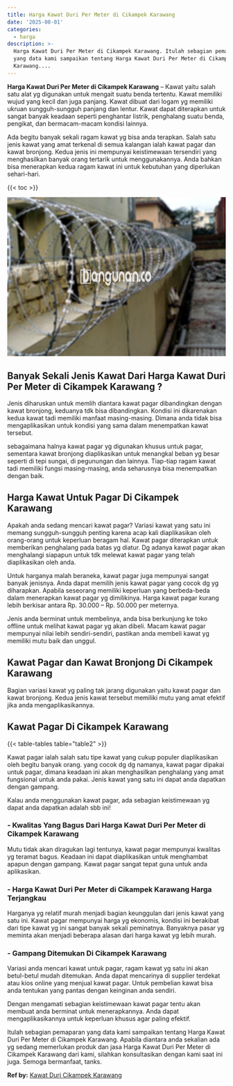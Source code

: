```yaml
---
title: Harga Kawat Duri Per Meter di Cikampek Karawang
date: '2025-08-01'
categories:
  - harga
description: >-
  Harga Kawat Duri Per Meter di Cikampek Karawang. Itulah sebagian pemaparan
  yang data kami sampaikan tentang Harga Kawat Duri Per Meter di Cikampek
  Karawang....
---
```


**Harga Kawat Duri Per Meter di Cikampek Karawang** – Kawat yaitu salah satu alat yg digunakan untuk mengait suatu benda tertentu. Kawat memiliki wujud yang kecil dan juga panjang. Kawat dibuat dari logam yg memiliki ukruan sungguh-sungguh panjang dan lentur. Kawat dapat diterapkan untuk sangat banyak keadaan seperti penghantar listrik, penghalang suatu benda, pengikat, dan bermacam-macam kondisi lainnya.

Ada begitu banyak sekali ragam kawat yg bisa anda terapkan. Salah satu jenis kawat yang amat terkenal di semua kalangan ialah kawat pagar dan kawat bronjong. Kedua jenis ini mempunyai keistimewaan tersendiri yang menghasilkan banyak orang tertarik untuk menggunakannya. Anda bahkan bisa menerapkan kedua ragam kawat ini untuk kebutuhan yang diperlukan sehari-hari.

{{< toc >}}

![Harga Kawat Duri Per Meter di Cikampek Karawang](/images/jual-kawat-murah49.png)

## Banyak Sekali Jenis Kawat Dari Harga Kawat Duri Per Meter di Cikampek Karawang ?

Jenis diharuskan untuk memlih diantara kawat pagar dibandingkan dengan kawat bronjong, keduanya tdk bisa dibandingkan. Kondisi ini dikarenakan kedua kawat tadi memiliki manfaat masing-masing. Dimana anda tidak bisa mengaplikasikan untuk kondisi yang sama dalam menempatkan kawat tersebut.

sebagaimana halnya kawat pagar yg digunakan khusus untuk pagar, sementara kawat bronjong diaplikasikan untuk menangkal beban yg besar seperti di tepi sungai, di pegunungan dan lainnya. Tiap-tiap ragam kawat tadi memiliki fungsi masing-masing, anda seharusnya bisa menempatkan dengan baik.

## Harga Kawat Untuk Pagar Di Cikampek Karawang

Apakah anda sedang mencari kawat pagar? Variasi kawat yang satu ini memang sungguh-sungguh penting karena acap kali diaplikasikan oleh orang-orang untuk keperluan beragam hal. Kawat pagar diterapkan untuk memberikan penghalang pada batas yg diatur. Dg adanya kawat pagar akan menghalangi siapapun untuk tdk melewat kawat pagar yang telah diaplikasikan oleh anda.

Untuk harganya malah beraneka, kawat pagar juga mempunyai sangat banyak jenisnya. Anda dapat memilih jenis kawat pagar yang cocok dg yg diharapkan. Apabila seseorang memiliki keperluan yang berbeda-beda dalam menerapkan kawat pagar yg dimilikinya. Harga kawat pagar kurang lebih berkisar antara Rp. 30.000 – Rp. 50.000 per meternya.

Jenis anda berminat untuk membelinya, anda bisa berkunjung ke toko offline untuk melihat kawat pagar yg akan dibeli. Macam kawat pagar mempunyai nilai lebih sendiri-sendiri, pastikan anda membeli kawat yg memiliki mutu baik dan unggul.

## Kawat Pagar dan Kawat Bronjong Di Cikampek Karawang

Bagian variasi kawat yg paling tak jarang digunakan yaitu kawat pagar dan kawat bronjong. Kedua jenis kawat tersebut memiliki mutu yang amat efektif jika anda mengaplikasikannya.

## Kawat Pagar Di Cikampek Karawang

{{< table-tables table="table2" >}}

Kawat pagar ialah salah satu tipe kawat yang cukup populer diaplikasikan oleh begitu banyak orang. yang cocok dg dg namanya, kawat pagar dipakai untuk pagar, dimana keadaan ini akan menghasilkan penghalang yang amat fungsional untuk anda pakai. Jenis kawat yang satu ini dapat anda dapatkan dengan gampang.

Kalau anda menggunakan kawat pagar, ada sebagian keistimewaan yg dapat anda dapatkan adalah sbb ini!

### \- Kwalitas Yang Bagus Dari Harga Kawat Duri Per Meter di Cikampek Karawang

Mutu tidak akan diragukan lagi tentunya, kawat pagar mempunyai kwalitas yg teramat bagus. Keadaan ini dapat diaplikasikan untuk menghambat apapun dengan gampang. Kawat pagar sangat tepat guna untuk anda aplikasikan.

### \- Harga Kawat Duri Per Meter di Cikampek Karawang Harga Terjangkau

Harganya yg relatif murah menjadi bagian keunggulan dari jenis kawat yang satu ini. Kawat pagar mempunyai harga yg ekonomis, kondisi ini berakibat dari tipe kawat yg ini sangat banyak sekali peminatnya. Banyaknya pasar yg meminta akan menjadi beberapa alasan dari harga kawat yg lebih murah.

### \- Gampang Ditemukan Di Cikampek Karawang

Variasi anda mencari kawat untuk pagar, ragam kawat yg satu ini akan betul-betul mudah ditemukan. Anda dapat mencarinya di supplier terdekat atau kios online yang menjual kawat pagar. Untuk pembelian kawat bisa anda tentukan yang pantas dengan keinginan anda sendiri.

Dengan mengamati sebagian keistimewaan kawat pagar tentu akan membuat anda berminat untuk menerapkannya. Anda dapat mengaplikasikannya untuk keperluan khusus agar paling efektif.

Itulah sebagian pemaparan yang data kami sampaikan tentang Harga Kawat Duri Per Meter di Cikampek Karawang. Apabila diantara anda sekalian ada yg sedang memerlukan produk dan jasa Harga Kawat Duri Per Meter di Cikampek Karawang dari kami, silahkan konsultasikan dengan kami saat ini juga. Semoga bermanfaat, tanks.

**Ref by:** [Kawat Duri Cikampek Karawang](https://id.wikipedia.org/wiki/Kawat)
